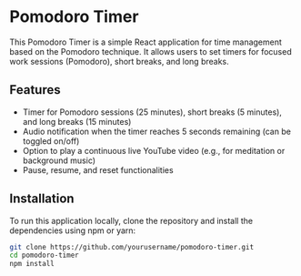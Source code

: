 # Pomodoro Timer

This Pomodoro Timer is a simple React application for time management based on the Pomodoro technique. It allows users to set timers for focused work sessions (Pomodoro), short breaks, and long breaks.

## Features

- Timer for Pomodoro sessions (25 minutes), short breaks (5 minutes), and long breaks (15 minutes)
- Audio notification when the timer reaches 5 seconds remaining (can be toggled on/off)
- Option to play a continuous live YouTube video (e.g., for meditation or background music)
- Pause, resume, and reset functionalities

## Installation

To run this application locally, clone the repository and install the dependencies using npm or yarn:

```bash
git clone https://github.com/yourusername/pomodoro-timer.git
cd pomodoro-timer
npm install
